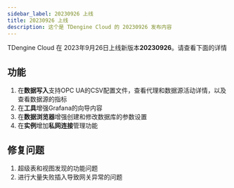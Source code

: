 ```yaml
---
sidebar_label: 20230926 上线
title: 20230926 上线
description: 这个是 TDengine Cloud 的 20230926 发布内容
---
```


TDengine Cloud 在 2023年9月26日上线新版本**20230926**。请查看下面的详情

## 功能

1. 在**数据写入**支持OPC UA的CSV配置文件，查看代理和数据源活动详情，以及查看数据源的指标
2. 在**工具**增强Grafana的向导内容
3. 在**数据浏览器**增强创建和修改数据库的参数设置
4. 在**实例**增加**私网连接**管理功能

## 修复问题

1. 超级表和视图发现的功能问题
2. 进行大量失败插入导致网关异常的问题
